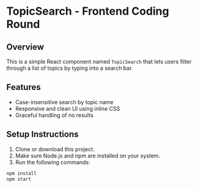# TopicSearch - Frontend Coding Round

## Overview
This is a simple React component named `TopicSearch` that lets users filter through a list of topics by typing into a search bar.

## Features
- Case-insensitive search by topic name
- Responsive and clean UI using inline CSS
- Graceful handling of no results

## Setup Instructions

1. Clone or download this project.
2. Make sure Node.js and npm are installed on your system.
3. Run the following commands:

```bash
npm install
npm start
